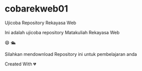 # cobarekweb01
Ujicoba Repository Rekayasa Web

Ini adalah ujicoba repository Matakuliah Rekayasa Web

😄 🛳️

Silahkan mendownload Repository ini untuk pembelajaran anda

Created With 💔
